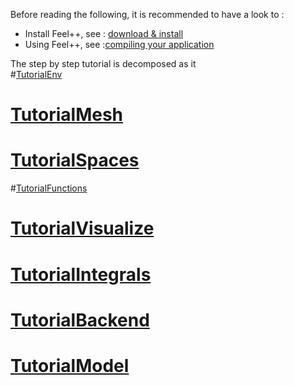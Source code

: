 Before reading the following, it is recommended to have a look to :

- Install Feel++, see : [download & install ](download.md)
- Using Feel++, see :[compiling your application](compiling.md)

The step by step tutorial is decomposed as it   
#[TutorialEnv](01-SettingUpEnvironment.md)
# [TutorialMesh](02-LoadingMesh.md)
# [TutorialSpaces](03-SpaceElements.md)
#[TutorialFunctions](03-UsingExpressions.md)
# [TutorialVisualize](05-VisualizingFunctions.md)
# [TutorialIntegrals](06-ComputingIntegrals.md)
# [TutorialBackend](07-UsingBackend.md)
# [TutorialModel](08-Model.md)
